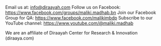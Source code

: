 Email us at: info@diraayah.com
Follow us on Facebook: https://www.facebook.com/groups/maliki.madhab.bn
Join our Facebook Group for QA: https://www.facebook.com/malikimbdp
Subscribe to our YouTube channel: https://www.youtube.com/@maliki.madhab

We are an affiliate of Diraayah Center for Research & Innovation (diraaya.com)
